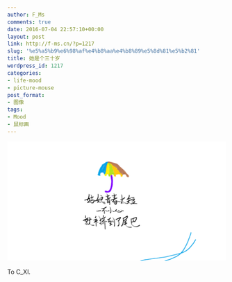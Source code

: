 ```yaml
---
author: F_Ms
comments: true
date: 2016-07-04 22:57:10+00:00
layout: post
link: http://f-ms.cn/?p=1217
slug: '%e5%a5%b9%e6%98%af%e4%b8%aa%e4%b8%89%e5%8d%81%e5%b2%81'
title: 她是个三十岁
wordpress_id: 1217
categories:
- life-mood
- picture-mouse
post_format:
- 图像
tags:
- Mood
- 鼠标画
---
```


![20160704_姑娘青春太短，一不小心就被寄到了尾巴_三十岁](/img/post/wp/2016/07/20160704_姑娘青春太短，一不小心就被寄到了尾巴_三十岁.png)


To C_Xl.
